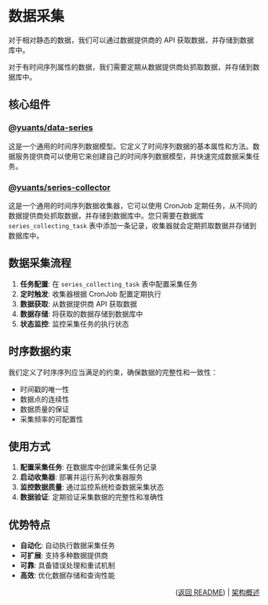 # 数据采集

对于相对静态的数据，我们可以通过数据提供商的 API 获取数据，并存储到数据库中。

对于有时间序列属性的数据，我们需要定期从数据提供商处抓取数据，并存储到数据库中。

## 核心组件

### [@yuants/data-series](./packages/yuants-data-series.md)

这是一个通用的时间序列数据模型。它定义了时间序列数据的基本属性和方法。数据服务提供商可以使用它来创建自己的时间序列数据模型，并快速完成数据采集任务。

### [@yuants/series-collector](apps/series-collector)

这是一个通用的时间序列数据收集器，它可以使用 CronJob 定期任务，从不同的数据提供商处抓取数据，并存储到数据库中。您只需要在数据库 `series_collecting_task` 表中添加一条记录，收集器就会定期抓取数据并存储到数据库中。

## 数据采集流程

1. **任务配置**: 在 `series_collecting_task` 表中配置采集任务
2. **定时触发**: 收集器根据 CronJob 配置定期执行
3. **数据获取**: 从数据提供商 API 获取数据
4. **数据存储**: 将获取的数据存储到数据库中
5. **状态监控**: 监控采集任务的执行状态

## 时序数据约束

我们定义了时序序列应当满足的约束，确保数据的完整性和一致性：

- 时间戳的唯一性
- 数据点的连续性
- 数据质量的保证
- 采集频率的可配置性

## 使用方式

1. **配置采集任务**: 在数据库中创建采集任务记录
2. **启动收集器**: 部署并运行系列收集器服务
3. **监控数据质量**: 通过监控系统检查数据采集状态
4. **数据验证**: 定期验证采集数据的完整性和准确性

## 优势特点

- **自动化**: 自动执行数据采集任务
- **可扩展**: 支持多种数据提供商
- **可靠**: 具备错误处理和重试机制
- **高效**: 优化数据存储和查询性能

<p align="right">(<a href="../../README.md">返回 README</a>) | <a href="architecture-overview.md">架构概述</a></p>
